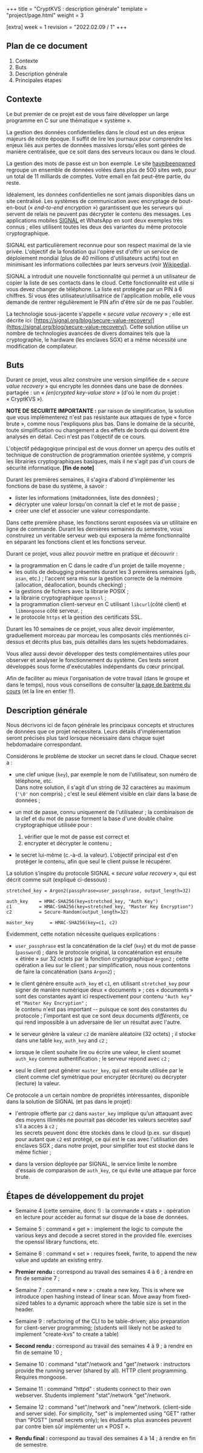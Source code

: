 +++
title = "CryptKVS : description générale"
template = "project/page.html"
weight = 3

[extra]
week = 1
revision = "2022.02.09 / 1"
+++


## Plan de ce document

1. Contexte
2. Buts
3. Description générale
4. Principales étapes

## Contexte

Le but premier de ce projet est de vous faire développer un large programme en C sur une thématique « système ».  

La gestion des données confidentielles dans le cloud est un des enjeux majeurs de notre époque.  Il suffit de lire les journaux pour comprendre les enjeux liés aux pertes de données massives lorsqu'elles sont gérées de manière centralisée, que ce soit dans des serveurs locaux ou dans le cloud.

La gestion des mots de passe est un bon exemple.  Le site [haveibeenpwned](https://haveibeenpwned.com/) regroupe un ensemble de données volées dans plus de 500 sites web, pour un total de 11 milliards de comptes.  Votre email en fait peut-être partie, du reste.

Idéalement, les données confidentielles ne sont jamais disponibles dans un site centralisé.  Les systèmes de communication avec encryptage de bout-en-bout (« _end-to-end encryption_ ») garantissent que les serveurs qui servent de relais ne peuvent pas décrypter le contenu des messages. Les applications mobiles [SIGNAL](https://en.wikipedia.org/wiki/Signal_(software)) et WhatsApp en sont deux exemples très connus ; elles utilisent toutes les deux des variantes du même protocole cryptographique.

SIGNAL est particulièrement reconnue pour son respect maximal de la vie privée.  L'objectif de la fondation qui l'opère est d'offrir un service de déploiement mondial (plus de 40 millions d'utilisateurs actifs) tout en minimisant les informations collectées par leurs serveurs (voir [Wikipedia](https://en.wikipedia.org/wiki/Signal_(software))).

SIGNAL a introduit une nouvelle fonctionnalité qui permet à un utilisateur de copier la liste de ses contacts dans le cloud.  Cette fonctionnalité est utile si vous devez changer de téléphone. La liste est protégée par un PIN à 6 chiffres.  Si vous êtes utilisateur/utilisatrice de l'application mobile, elle vous demande de rentrer régulièrement le PIN afin d'être sûr de ne pas l'oublier.

La technologie sous-jacente s'appelle « _secure value recovery_ » ; elle est décrite ici: [https://signal.org/blog/secure-value-recovery/](https://signal.org/blog/secure-value-recovery/).   Cette solution utilise un nombre de technologies avancées de divers domaines tels que la cryptographie, le hardware (les enclaves SGX) et a même nécessité une modification de compilateur.


## Buts

Durant ce projet, vous allez construire une version simplifiée de « _secure value recovery_ » qui encrypte les données dans une base de données partagée : un « _(en)crypted key-value store_ » (d'où le nom du projet : « CryptKVS »).

**NOTE DE SECURITE IMPORTANTE :**  par raison de simplification, la solution que vous implémenterez n'est pas résistante aux attaques de type « force brute », comme nous l'expliquons plus bas.  Dans le domaine de la sécurité, toute simplification ou changement a des effets de bords qui doivent être analysés en détail. Ceci n'est pas l'objectif de ce cours.

L'objectif pédagogique principal est de vous donner un aperçu des outils et technique de construction de programmation orientée système, y compris les librairies cryptographiques basiques, mais il ne s'agit pas d'un cours de sécurité informatique. **[fin de note]**


Durant les premières semaines, il s'agira d'abord d'implémenter les fonctions de base du système, à savoir :

* lister les informations (métadonnées, liste des données) ;
* décrypter une valeur lorsqu'on connait la clef et le mot de passe ;
* créer une clef et associer une valeur correspondante.

Dans cette première phase, les fonctions seront exposées via un utilitaire en ligne de commande. Durant les dernières semaines du semestre, vous construirez un véritable serveur web qui exposera la même fonctionnalité en séparant les fonctions client et les fonctions serveur.


Durant ce projet, vous allez pouvoir mettre en pratique et découvrir :

* la programmation en C dans le cadre d'un projet de taille moyenne ;
* les outils de debugging présentés durant les 3 premières semaines (`gdb`, `asan`, etc.) ;  l'accent sera mis sur la gestion correcte de la mémoire (allocation, déallocation, bounds checking) ;
* la gestions de fichiers avec la librarie POSIX ;
* la librairie cryptographique `openssl` ;
* la programmation client-serveur en C utilisant `libcurl`(côté client) et `libmongoose` côté serveur. ;
* le protocole `https` et la gestion des certificats SSL.


Durant les 10 semaines de ce projet, vous allez devoir implémenter, graduellement morceau par morceau les composants clés mentionnés ci-dessus et décrits plus bas, puis détaillés dans les sujets hebdomadaires.

Vous allez aussi devoir développer des tests complémentaires utiles pour observer et analyser le fonctionnement du système. Ces tests seront développés sous forme d'exécutables indépendants du cœur principal.

Afin de faciliter au mieux l'organisation de votre travail (dans le groupe et dans le temps), nous vous conseillons de consulter [la page de barème du cours](@/project/index/bareme.md) (et la lire en entier !!).


## Description générale

Nous décrivons ici de façon générale les principaux concepts et structures de données que ce projet nécessitera. Leurs détails d'implémentation seront précisés plus tard lorsque nécessaire dans chaque sujet hebdomadaire correspondant.


Considérons le problème de stocker un secret dans le cloud. Chaque secret a :

* une clef unique (`key`), par exemple le nom de l'utilisateur, son numéro de téléphone, etc.  
    Dans notre solution, il s'agit d'un string de 32 caractères au maximum (`'\0'` non compris) ;  c'est le seul élément visible en clair dans la base de données ;

* un mot de passe, connu uniquement de l'utilisateur ;  la combinaison de la clef et du mot de passe forment la base d'une double chaîne cryptographique utilisée pour :

    1. vérifier que le mot de passe est correct et
    2. encrypter et décrypter le contenu ;

* le secret lui-même (c.-à-d. la valeur). L'objectif principal est d'en protéger le contenu, afin que seul le client puisse le récupérer.

La solution s’inspire du protocole SIGNAL « _secure value recovery_ », qui est décrit comme suit (expliqué ci-dessous) :

```
stretched_key = Argon2(passphrase=user_passphrase, output_length=32)

auth_key    = HMAC-SHA256(key=stretched_key, "Auth Key")
c1          = HMAC-SHA256(key=stretched_key, "Master Key Encryption")
c2          = Secure-Random(output_length=32)

master_key      = HMAC-SHA256(key=c1, c2)
```

Evidemment, cette notation nécessite quelques explications :

* `user_passphrase` est la concaténation de la clef (`key`) et du mot de passe (`password`) ;  dans le protocole original, la concaténation est ensuite « étirée » sur 32 octets par la fonction cryptographique `Argon2` ;  cette opération a lieu sur le client ;  par simplification, nous nous contentons de faire la concaténation (sans `Argon2`) ;

* le client génère ensuite `auth_key` et `c1`, en utilisant `stretched_key` pour signer de manière numérique deux « documents » ; ces « documents » sont des constantes ayant ici respectivement pour contenu `"Auth key"` et `"Master Key Encryption"` ;  
    le contenu n'est pas important -- puisque ce sont des constantes du protocole ;  l'important est que ce sont deux documents _différents_, ce qui rend impossible à un adversaire de lier un résultat avec l'autre.

* le serveur génère la valeur `c2` de manière aléatoire (32 octets) ; il stocke dans une table `key`, `auth_key` and `c2` ;

* lorsque le client souhaite lire ou écrire une valeur, le client soumet `auth_key` comme authentification ; le serveur répond avec `c2` ;

* seul le client peut générer `master_key`, qui est ensuite utilisée par le client comme clef symétrique pour encrypter (écriture) ou décrypter (lecture) la valeur.


Ce protocole a un certain nombre de propriétés intéressantes, disponible dans la solution de SIGNAL (et pas dans le projet):

* l'entropie offerte par `c2` dans `master_key` implique qu’un attaquant avec des moyens illimités ne pourrait pas décoder les valeurs secrètes sauf s’il a accès à `c2` ;    
    les secrets peuvent donc être stockés dans le cloud (p.ex. sur disque) pour autant que `c2` est protégé, ce qui est le cas avec l'utilisation des enclaves SGX ;  dans notre projet, pour simplifier tout est stocké dans le même fichier ;

* dans la version déployée par SIGNAL, le service limite le nombre d'essais de comparaison de `auth_key`, ce qui évite une attaque par force brute.


## Étapes de développement du projet

* Semaine 4 (cette semaine, donc !) : la commande « stats » : opération en lecture pour accéder au format sur disque de la base de données.

* Semaine 5 : command « get » :  implement the logic to compute the various keys and decode a secret stored in the provided file.  exercises the openssl library functions, etc.

* Semaine 6 : command « set » : requires fseek, fwrite, to append the new value and update an existing entry.

* **Premier rendu :** correspond au travail des semaines 4 à 6 ; à rendre en fin de semaine 7 ;

* Semaine 7 : command « new » : create a new key.  This is where we introduce open hashing instead of linear scan.  Move away from fixed-sized tables to a dynamic approach where the table size is set in the header.

* Semaine 9 : refactoring of the CLI to be table-driven; also preparation for client-server programming; (students will likely not be asked to implement "create-kvs" to create a table)

* **Second rendu :** correspond au travail des semaines 4 à 9 ; à rendre en fin de semaine 10 ;

* Semaine 10 : command "stat"/network and "get"/network : instructors provide the running server (shared by all).   HTTP client programming.  Requires mongoose.

* Semaine 11 : command "httpd" : students connect to their own webserver.   Students implement  "stat"/network "get"/network.

* Semaine 12 : command "set"/network and "new"/network. (client-side and server side).  For simplicity, "set" is implemented using "GET" rather than "POST" (small secrets only); les étudiants plus avancées peuvent par contre bien sûr implémenter un « POST ».

* **Rendu final :** correspond au travail des semaines 4 à 14 ; à rendre en fin de semestre.
